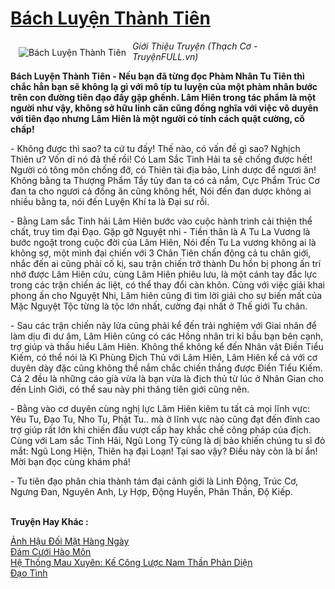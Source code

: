 <a href="https://utruyen.com/bach-luyen-thanh-tien/4564/" title="Bách Luyện Thành Tiên"><h1>Bách Luyện Thành Tiên</h1></a><div style="display:table"><img align="right" style="float: left; padding: 10px;" src="https://utruyen.com/images/story/200x260/bach-luyen-thanh-tien.jpg" alt="Bách Luyện Thành Tiên"><em>Giới Thiệu Truyện (Thạch Cơ - TruyệnFULL.vn)</em><p></p><strong>Bách Luyện Thành Tiên - Nếu bạn đã từng đọc Phàm Nhân Tu Tiên thì chắc hẳn bạn sẽ không lạ gì với mô típ tu luyện của một phàm nhân bước trên con đường tiên đạo đầy gập ghềnh. Lâm Hiên trong tác phẩm là một người như vậy, không sở hữu linh căn cũng đồng nghĩa với việc vô duyên với tiên đạo nhưng Lâm Hiên là một người có tính cách quật cường, cố chấp!</strong><p></p>- Không được thì sao? ta cứ tu đấy! Thế nào, có vấn đề gì sao? Nghịch Thiên ư? Vốn dĩ nó đã thế rồi! Có Lam Sắc Tinh Hải ta sẽ chống được hết! Người có tông môn chống đỡ, có Thiên tài địa bảo, Linh dược để ngươi ăn! Không bằng ta Thượng Phẩm Tẩy tủy đan ta có cả nắm, Cực Phẩm Trúc Cơ đan ta cho ngươi cả đống ăn cũng không hết, Nói đến đan dược không ai nhiều bằng ta, nói đến Luyện Khí ta là Đại sư rồi.<p></p>- Bằng Lam sắc Tinh hải Lâm Hiên bước vào cuộc hành trình cải thiện thể chất, truy tìm đại Đạo. Gặp gỡ Nguyệt nhi - Tiền thân là A Tu La Vương là bước ngoặt trong cuộc đời của Lâm Hiên, Nói đến Tu La vương không ai là không sợ, một mình đại chiến với 3 Chân Tiên chấn động cả tu chân giới, nhắc đến ai cũng phải cố kị, sau trận chiến trở thành Du hồn bị phong ấn trí nhớ được Lâm Hiên cứu, cùng Lâm Hiên phiêu lưu, là một cánh tay đắc lực trong các trận chiến ác liệt, có thể thay đổi càn khôn. Cùng với việc giải khai phong ấn cho Nguyệt Nhi, Lâm hiên cũng đi tìm lời giải cho sự biến mất của Mặc Nguyệt Tộc từng là tộc lớn nhất, cường đại nhất ở Thế giới Tu chân.<p></p>- Sau các trận chiến nảy lửa cũng phải kể đến trải nghiệm với Giai nhân để làm dịu đi dư âm, Lâm Hiên cũng có các Hồng nhân tri kỉ bầu bạn bên cạnh, trợ giúp và thấu hiểu Lâm Hiên. Không thể không kể đến Nhân vật Điền Tiểu Kiếm, có thể nói là Kì Phùng Địch Thủ với Lâm Hiên, Lâm Hiên kể cả với cơ duyên dày đặc cũng không thể nắm chắc chiến thắng được Điền Tiểu Kiếm. Cả 2 đều là những cáo già vừa là bạn vừa là địch thủ từ lúc ở Nhân Gian cho đến Linh Giới, có thể sau này phi thăng tiên giới cũng nên.<p></p>- Bằng vào cơ duyên cùng nghị lực Lâm Hiên kiêm tu tất cả mọi lĩnh vực: Yêu Tu, Đạo Tu, Nho Tu, Phật Tu.. mà ở lĩnh vực nào cũng đạt đến đỉnh cao trợ giúp rất lớn khi chiến đấu vượt cấp hay khắc chế công pháp của địch. Cùng với Lam sắc Tinh Hải, Ngũ Long Tỷ cũng là dị bảo khiến chúng tu sĩ đỏ mắt: Ngũ Long Hiện, Thiên hạ đại Loạn! Tại sao vậy? Điều này còn là bí ẩn! Mời bạn đọc cùng khám phá!<p></p>- Tu tiên đạo phân chia thành tám đại cảnh giới là Linh Động, Trúc Cơ, Ngưng Đan, Nguyên Anh, Ly Hợp, Động Huyền, Phân Thần, Độ Kiếp.</div><p><br><b>Truyện Hay Khác :</b></p><a href="https://utruyen.com/anh-hau-doi-mat-hang-ngay/16050/" alt="Ảnh Hậu Đối Mặt Hàng Ngày">Ảnh Hậu Đối Mặt Hàng Ngày</a><br/><a href="https://truyenngontinhay.wordpress.com/2019/10/03/dam-cuoi-hao-mon/" alt="Đám Cưới Hào Môn">Đám Cưới Hào Môn</a><br/><a href="https://github.com/quanluxury/ngontinhhot/tree/master/truyenhay/16154/" alt="Hệ Thống Mau Xuyên: Kế Công Lược Nam Thần Phản Diện">Hệ Thống Mau Xuyên: Kế Công Lược Nam Thần Phản Diện</a><br/><a href="https://truyenhot2019.blogspot.com/2019/12/dao-tinh.html" alt="Đạo Tình">Đạo Tình</a><br/>